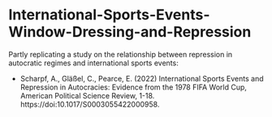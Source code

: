 # International-Sports-Events-Window-Dressing-and-Repression

Partly replicating a study on the relationship between repression in autocratic regimes and international sports events:

* Scharpf, A., Gläßel, C., Pearce, E. (2022) International Sports Events and Repression in Autocracies: Evidence from the 1978 FIFA World Cup, American Political Science Review, 1-18. https://doi:10.1017/S0003055422000958.
